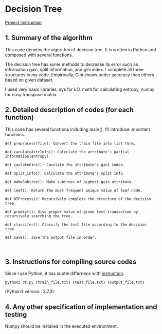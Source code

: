 # Decision Tree
[Project Instruction](https://github.com/vctr7/Data_Science/blob/master/decision_tree/Decision_Tree.pdf)

## 1.	Summary of the algorithm

  This code denotes the algorithm of decision tree. It is written in Python and composed with several functions. 

The decision tree has some methods to decrease its error such as information gain, split information, and gini index. I complete all three structures in my code. Empirically, Gini shows better accuracy than others based on given dataset.

  I used very basic libraries; sys for I/O, math for calculating entropy, numpy for easy transpose matrix.

   

## 2.	Detailed description of codes (for each function) 

This code has several functions including main(). I'll introduce important functions.


    def preprocess(file): Convert the train file into list form.
    
    def caculateAttrInfo(): Calculate the attribute's partial information(entropy).
    
    def caulateGini(): Caculate the attribute's gini index.
    
    def split_info(): Calculate the attribute's split info.

    def makeSubtree(): Make subtrees of highest gain attribute.
    
    def leaf(): Return the most frequent unique value of leaf node.
    
    def DTProcess(): Recursively complete the structure of the decision tree.
    
    def predict(): Give proper value of given test-transaction by recursively searching the tree.
    
    def classifer(): Classify the test file according to the decision tree.
    
    def save(): save the output file in order.



 
## 3.	Instructions for compiling source codes 

Since I use Python, it has subtle differnece with [instruction](https://github.com/vctr7/Data_Science/blob/master/apriori_algorithm/apriori.pdf).

    python3 dt.py (train_file.txt) (test_file.txt) (output_file.txt)



(Python3 version : 3.7.3)
 



## 4.	Any other specification of implementation and testing

Numpy should be installed in the executed environment.
